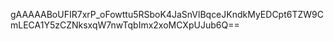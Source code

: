 gAAAAABoUFIR7xrP_oFowttu5RSboK4JaSnVlBqceJKndkMyEDCpt6TZW9CmLECA1Y5zCZNksxqW7nwTqbImx2xoMCXpUJub6Q==